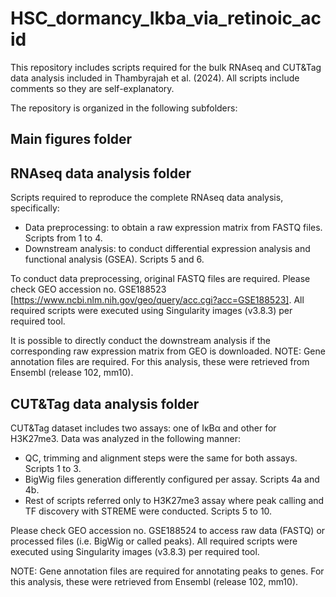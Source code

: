 # HSC_dormancy_Ikba_via_retinoic_acid

This repository includes scripts required for the bulk RNAseq and CUT&Tag data analysis included in Thambyrajah et al. (2024). All scripts include comments so they are self-explanatory.

The repository is organized in the following subfolders:

## Main figures folder

## RNAseq data analysis folder

Scripts required to reproduce the complete RNAseq data analysis, specifically:

- Data preprocessing: to obtain a raw expression matrix from FASTQ files. Scripts from 1 to 4.
- Downstream analysis: to conduct differential expression analysis and functional analysis (GSEA). Scripts 5 and 6.

To conduct data preprocessing, original FASTQ files are required. Please check GEO accession no. GSE188523 [https://www.ncbi.nlm.nih.gov/geo/query/acc.cgi?acc=GSE188523]. All required scripts were executed using Singularity images (v3.8.3) per required tool.

It is possible to directly conduct the downstream analysis if the corresponding raw expression matrix from GEO is downloaded. 
NOTE: Gene annotation files are required. For this analysis, these were retrieved from Ensembl (release 102, mm10).

## CUT&Tag data analysis folder

CUT&Tag dataset includes two assays: one of IκBα and other for H3K27me3. Data was analyzed in the following manner:

- QC, trimming and alignment steps were the same for both assays. Scripts 1 to 3.
- BigWig files generation differently configured per assay. Scripts 4a and 4b.
- Rest of scripts referred only to H3K27me3 assay where peak calling and TF discovery with STREME were conducted. Scripts 5 to 10.
  
Please check GEO accession no. GSE188524 to access raw data (FASTQ) or processed files (i.e. BigWig or called peaks). All required scripts were executed using Singularity images (v3.8.3) per required tool.

NOTE: Gene annotation files are required for annotating peaks to genes. For this analysis, these were retrieved from Ensembl (release 102, mm10).
